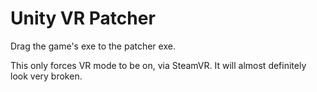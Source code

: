 # Unity VR Patcher

Drag the game's exe to the patcher exe.

This only forces VR mode to be on, via SteamVR. It will almost definitely look very broken.
